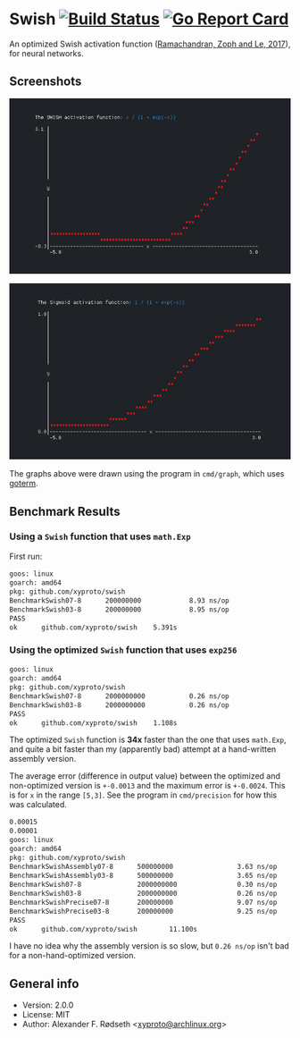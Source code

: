 # Swish [![Build Status](https://travis-ci.org/xyproto/swich.svg?branch=master)](https://travis-ci.org/xyproto/swish) [![Go Report Card](https://goreportcard.com/badge/github.com/xyproto/swish)](https://goreportcard.com/report/github.com/xyproto/swish)

An optimized Swish activation function ([Ramachandran, Zoph and Le, 2017](https://arxiv.org/abs/1710.05941)), for neural networks.

## Screenshots

![](img/swish.png)

![](img/sigmoid.png)

The graphs above were drawn using the program in `cmd/graph`, which uses [goterm](https://github.com/buger/goterm).

## Benchmark Results

### Using a `Swish` function that uses `math.Exp`

First run:

```
goos: linux
goarch: amd64
pkg: github.com/xyproto/swish
BenchmarkSwish07-8   	200000000	         8.93 ns/op
BenchmarkSwish03-8   	200000000	         8.95 ns/op
PASS
ok  	github.com/xyproto/swish	5.391s
```

### Using the optimized `Swish` function that uses `exp256`

```
goos: linux
goarch: amd64
pkg: github.com/xyproto/swish
BenchmarkSwish07-8   	2000000000	         0.26 ns/op
BenchmarkSwish03-8   	2000000000	         0.26 ns/op
PASS
ok  	github.com/xyproto/swish	1.108s
```

The optimized `Swish` function is **34x** faster than the one that uses `math.Exp`, and quite a bit faster than my (apparently bad) attempt at a hand-written assembly version.

The average error (difference in output value) between the optimized and non-optimized version is `+-0.0013` and the maximum error is `+-0.0024`. This is for `x` in the range `[5,3]`. See the program in `cmd/precision` for how this was calculated.

```
0.00015
0.00001
goos: linux
goarch: amd64
pkg: github.com/xyproto/swish
BenchmarkSwishAssembly07-8      500000000                3.63 ns/op
BenchmarkSwishAssembly03-8      500000000                3.65 ns/op
BenchmarkSwish07-8              2000000000               0.30 ns/op
BenchmarkSwish03-8              2000000000               0.26 ns/op
BenchmarkSwishPrecise07-8       200000000                9.07 ns/op
BenchmarkSwishPrecise03-8       200000000                9.25 ns/op
PASS
ok      github.com/xyproto/swish        11.100s
```

I have no idea why the assembly version is so slow, but `0.26 ns/op` isn't bad for a non-hand-optimized version.

## General info

* Version: 2.0.0
* License: MIT
* Author: Alexander F. Rødseth &lt;xyproto@archlinux.org&gt;
